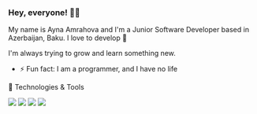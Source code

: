 ### Hey, everyone! 👋🏻

My name is Ayna Amrahova and I'm a Junior Software Developer based in Azerbaijan, Baku. I love to develop 💚

I'm always trying to grow and learn something new.



- ⚡ Fun fact: I am a programmer, and I have no life

 🔧 Technologies & Tools

![](https://img.shields.io/badge/Language-Java-informational?style=flat&logo=appveyor&logo=#007396&logoColor=white&color=2bbc8a)
![](https://img.shields.io/badge/Framework-Spring-informational?style=flat&logo=appveyor&logoColor=white&color=2bbc8a)
![](https://img.shields.io/badge/Database-MySQL-informational?style=flat&logo=appveyor&logoColor=white&color=2bbc8a)
![](https://img.shields.io/badge/Editor-IntelliJ-informational?style=flat&logo=appveyor&logoColor=white&color=2bbc8a)
